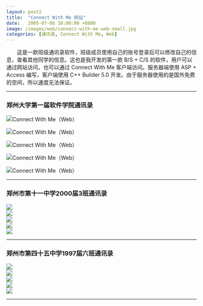 ```yaml
---
layout: post2
title:  "Connect With Me 网站"
date:   2005-07-06 10:00:00 +0800
image: /images/web/connect-with-me-web-small.jpg
categories: [通讯录, Connect With Me, Web]
---
```


　　这是一款班级通讯录软件，班级成员使用自己的账号登录后可以修改自己的信息，查看其他同学的信息。这也是我开发的第一款 B/S + C/S 的软件，用户可以通过网站访问，也可以通过 Connect With Me 客户端访问。服务器端使用 ASP + Access 编写，客户端使用 C++ Builder 5.0 开发。由于服务器使用的是国外免费的空间，所以速度无法保证。

------

<h3>郑州大学第一届软件学院通讯录</h3>

![Connect With Me（Web）]({{site.baseurl}}/images/web/ConnectWithMe-Web-zzusc-1.png)

![Connect With Me（Web）]({{site.baseurl}}/images/web/ConnectWithMe-Web-zzusc-2.png)

![Connect With Me（Web）]({{site.baseurl}}/images/web/ConnectWithMe-Web-zzusc-3.png)

![Connect With Me（Web）]({{site.baseurl}}/images/web/ConnectWithMe-Web-zzusc-4.png)

![Connect With Me（Web）]({{site.baseurl}}/images/web/ConnectWithMe-Web-zzusc-5.png)

------

<h3>郑州市第十一中学2000届3班通讯录</h3>

<div class="row">
    <div class="col-md-4">
        <a href="{{site.baseurl}}/images/web/ConnectWithMe-Web-11003-1.png" target="_blank">
            <img class="thumbnail" src="{{site.baseurl}}/images/web/ConnectWithMe-Web-11003-1_s.jpg">
        </a>
    </div>
    <div class="col-md-4">
        <a href="{{site.baseurl}}/images/web/ConnectWithMe-Web-11003-2.png" target="_blank">
            <img class="thumbnail" src="{{site.baseurl}}/images/web/ConnectWithMe-Web-11003-2_s.jpg">
        </a>
    </div>
    <div class="col-md-4">
        <a href="{{site.baseurl}}/images/web/ConnectWithMe-Web-11003-3.png" target="_blank">
            <img class="thumbnail" src="{{site.baseurl}}/images/web/ConnectWithMe-Web-11003-3_s.jpg">
        </a>
    </div>
</div>
<div class="row">
    <div class="col-md-4">
        <a href="{{site.baseurl}}/images/web/ConnectWithMe-Web-11003-4.png" target="_blank">
            <img class="thumbnail" src="{{site.baseurl}}/images/web/ConnectWithMe-Web-11003-4_s.jpg">
        </a>
    </div>
    <div class="col-md-4">
        <a href="{{site.baseurl}}/images/web/ConnectWithMe-Web-11003-5.png" target="_blank">
            <img class="thumbnail" src="{{site.baseurl}}/images/web/ConnectWithMe-Web-11003-5_s.jpg">
        </a>
    </div>
    <div class="col-md-4">
    </div>
</div>

------

<h3>郑州市第四十五中学1997届六班通讯录</h3>

<div class="row">
    <div class="col-md-4">
        <a href="{{site.baseurl}}/images/web/ConnectWithMe-Web-45976-1.png" target="_blank">
            <img class="thumbnail" src="{{site.baseurl}}/images/web/ConnectWithMe-Web-45976-1_s.jpg">
        </a>
    </div>
    <div class="col-md-4">
        <a href="{{site.baseurl}}/images/web/ConnectWithMe-Web-45976-2.png" target="_blank">
            <img class="thumbnail" src="{{site.baseurl}}/images/web/ConnectWithMe-Web-45976-2_s.jpg">
        </a>
    </div>
    <div class="col-md-4">
        <a href="{{site.baseurl}}/images/web/ConnectWithMe-Web-45976-3.png" target="_blank">
            <img class="thumbnail" src="{{site.baseurl}}/images/web/ConnectWithMe-Web-45976-3_s.jpg">
        </a>
    </div>
</div>
<div class="row">
    <div class="col-md-4">
        <a href="{{site.baseurl}}/images/web/ConnectWithMe-Web-45976-4.png" target="_blank">
            <img class="thumbnail" src="{{site.baseurl}}/images/web/ConnectWithMe-Web-45976-4_s.jpg">
        </a>
    </div>
    <div class="col-md-4">
        <a href="{{site.baseurl}}/images/web/ConnectWithMe-Web-45976-5.png" target="_blank">
            <img class="thumbnail" src="{{site.baseurl}}/images/web/ConnectWithMe-Web-45976-5_s.jpg">
        </a>
    </div>
    <div class="col-md-4">
    </div>
</div>

------